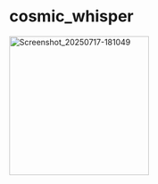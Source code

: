 # cosmic_whisper

<img src="https://github.com/user-attachments/assets/86fa831e-915c-49ab-9c35-e4b84e795717" alt="Screenshot_20250717-181049" style="width:250px; height:auto;" />

